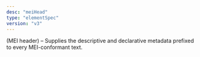 ```yaml
---
desc: "meiHead"
type: "elementSpec"
version: "v3"
---
```


(MEI header) – Supplies the descriptive and declarative metadata prefixed to every
MEI-conformant text.